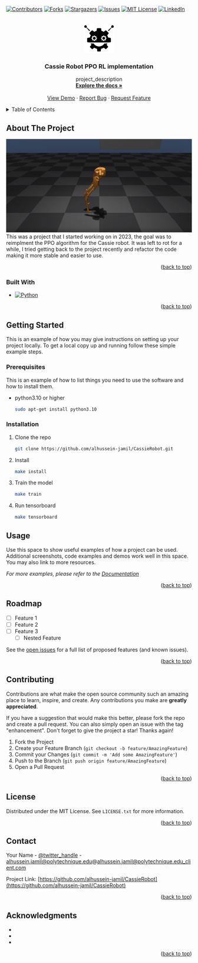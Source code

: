 <!-- Improved compatibility of back to top link: See: https://github.com/othneildrew/Best-README-Template/pull/73 -->
<a name="readme-top"></a>
<!--
*** Thanks for checking out the Best-README-Template. If you have a suggestion
*** that would make this better, please fork the repo and create a pull request
*** or simply open an issue with the tag "enhancement".
*** Don't forget to give the project a star!
*** Thanks again! Now go create something AMAZING! :D
-->



<!-- PROJECT SHIELDS -->
<!--
*** I'm using markdown "reference style" links for readability.
*** Reference links are enclosed in brackets [ ] instead of parentheses ( ).
*** See the bottom of this document for the declaration of the reference variables
*** for contributors-url, forks-url, etc. This is an optional, concise syntax you may use.
*** https://www.markdownguide.org/basic-syntax/#reference-style-links
-->
[![Contributors][contributors-shield]][contributors-url]
[![Forks][forks-shield]][forks-url]
[![Stargazers][stars-shield]][stars-url]
[![Issues][issues-shield]][issues-url]
[![MIT License][license-shield]][license-url]
[![LinkedIn][linkedin-shield]][linkedin-url]



<!-- PROJECT LOGO -->
<br />
<div align="center">
  <a href="https://github.com/alhussein-jamil/CassieRobot">
    <img src="images/logo.png" alt="Logo" width="80" height="80">
  </a>

<h3 align="center">Cassie Robot PPO RL implementation</h3>

  <p align="center">
    project_description
    <br />
    <a href="https://github.com/alhussein-jamil/CassieRobot"><strong>Explore the docs »</strong></a>
    <br />
    <br />
    <a href="https://github.com/alhussein-jamil/CassieRobot">View Demo</a>
    ·
    <a href="https://github.com/alhussein-jamil/CassieRobot/issues/new?labels=bug&template=bug-report---.md">Report Bug</a>
    ·
    <a href="https://github.com/alhussein-jamil/CassieRobot/issues/new?labels=enhancement&template=feature-request---.md">Request Feature</a>
  </p>
</div>



<!-- TABLE OF CONTENTS -->
<details>
  <summary>Table of Contents</summary>
  <ol>
    <li>
      <a href="#about-the-project">About The Project</a>
      <ul>
        <li><a href="#built-with">Built With</a></li>
      </ul>
    </li>
    <li>
      <a href="#getting-started">Getting Started</a>
      <ul>
        <li><a href="#prerequisites">Prerequisites</a></li>
        <li><a href="#installation">Installation</a></li>
      </ul>
    </li>
    <li><a href="#usage">Usage</a></li>
    <li><a href="#roadmap">Roadmap</a></li>
    <li><a href="#contributing">Contributing</a></li>
    <li><a href="#license">License</a></li>
    <li><a href="#contact">Contact</a></li>
    <li><a href="#acknowledgments">Acknowledgments</a></li>
  </ol>
</details>



<!-- ABOUT THE PROJECT -->
## About The Project

[![Product Name Screen Shot][product-screenshot]](images/screenshot.png)
This was a project that I started working on in 2023, the goal was to reimplment the PPO algorithm for the Cassie robot. It was left to rot for a while, I tried getting back to the project recently and refactor the code making it more stable and easier to use.

<p align="right">(<a href="#readme-top">back to top</a>)</p>



### Built With
* [![Python](https://img.shields.io/badge/Python-3776AB?style=for-the-badge&logo=python&logoColor=white)](https://www.python.org/)

<p align="right">(<a href="#readme-top">back to top</a>)</p>



<!-- GETTING STARTED -->
## Getting Started

This is an example of how you may give instructions on setting up your project locally.
To get a local copy up and running follow these simple example steps.

### Prerequisites

This is an example of how to list things you need to use the software and how to install them.
* python3.10 or higher
   ```sh
   sudo apt-get install python3.10
   ```

### Installation

1. Clone the repo
   ```sh
   git clone https://github.com/alhussein-jamil/CassieRobot.git
   ```
2. Install 
   ```sh
   make install
   ```
3. Train the model
   ```sh
   make train
   ```
4. Run tensorboard
   ```sh
   make tensorboard
   ```

<!-- USAGE EXAMPLES -->
## Usage

Use this space to show useful examples of how a project can be used. Additional screenshots, code examples and demos work well in this space. You may also link to more resources.

_For more examples, please refer to the [Documentation](https://example.com)_

<p align="right">(<a href="#readme-top">back to top</a>)</p>



<!-- ROADMAP -->
## Roadmap

- [ ] Feature 1
- [ ] Feature 2
- [ ] Feature 3
    - [ ] Nested Feature

See the [open issues](https://github.com/alhussein-jamil/CassieRobot/issues) for a full list of proposed features (and known issues).

<p align="right">(<a href="#readme-top">back to top</a>)</p>



<!-- CONTRIBUTING -->
## Contributing

Contributions are what make the open source community such an amazing place to learn, inspire, and create. Any contributions you make are **greatly appreciated**.

If you have a suggestion that would make this better, please fork the repo and create a pull request. You can also simply open an issue with the tag "enhancement".
Don't forget to give the project a star! Thanks again!

1. Fork the Project
2. Create your Feature Branch (`git checkout -b feature/AmazingFeature`)
3. Commit your Changes (`git commit -m 'Add some AmazingFeature'`)
4. Push to the Branch (`git push origin feature/AmazingFeature`)
5. Open a Pull Request

<p align="right">(<a href="#readme-top">back to top</a>)</p>



<!-- LICENSE -->
## License

Distributed under the MIT License. See `LICENSE.txt` for more information.

<p align="right">(<a href="#readme-top">back to top</a>)</p>



<!-- CONTACT -->
## Contact

Your Name - [@twitter_handle](https://twitter.com/twitter_handle) - alhussein.jamil@polytechnique.edu@alhussein.jamil@polytechnique.edu_client.com

Project Link: [https://github.com/alhussein-jamil/CassieRobot](https://github.com/alhussein-jamil/CassieRobot)

<p align="right">(<a href="#readme-top">back to top</a>)</p>



<!-- ACKNOWLEDGMENTS -->
## Acknowledgments

* []()
* []()
* []()

<p align="right">(<a href="#readme-top">back to top</a>)</p>



<!-- MARKDOWN LINKS & IMAGES -->
<!-- https://www.markdownguide.org/basic-syntax/#reference-style-links -->
[contributors-shield]: https://img.shields.io/github/contributors/alhussein-jamil/CassieRobot.svg?style=for-the-badge
[contributors-url]: https://github.com/alhussein-jamil/CassieRobot/graphs/contributors
[forks-shield]: https://img.shields.io/github/forks/alhussein-jamil/CassieRobot.svg?style=for-the-badge
[forks-url]: https://github.com/alhussein-jamil/CassieRobot/network/members
[stars-shield]: https://img.shields.io/github/stars/alhussein-jamil/CassieRobot.svg?style=for-the-badge
[stars-url]: https://github.com/alhussein-jamil/CassieRobot/stargazers
[issues-shield]: https://img.shields.io/github/issues/alhussein-jamil/CassieRobot.svg?style=for-the-badge
[issues-url]: https://github.com/alhussein-jamil/CassieRobot/issues
[license-shield]: https://img.shields.io/github/license/alhussein-jamil/CassieRobot.svg?style=for-the-badge
[license-url]: https://github.com/alhussein-jamil/CassieRobot/blob/master/LICENSE.txt
[linkedin-shield]: https://img.shields.io/badge/-LinkedIn-black.svg?style=for-the-badge&logo=linkedin&colorB=555
[linkedin-url]: https://linkedin.com/in/alhussein-jamil
[product-screenshot]: images/screenshot.png
[Next.js]: https://img.shields.io/badge/next.js-000000?style=for-the-badge&logo=nextdotjs&logoColor=white
[Next-url]: https://nextjs.org/
[React.js]: https://img.shields.io/badge/React-20232A?style=for-the-badge&logo=react&logoColor=61DAFB
[React-url]: https://reactjs.org/
[Vue.js]: https://img.shields.io/badge/Vue.js-35495E?style=for-the-badge&logo=vuedotjs&logoColor=4FC08D
[Vue-url]: https://vuejs.org/
[Angular.io]: https://img.shields.io/badge/Angular-DD0031?style=for-the-badge&logo=angular&logoColor=white
[Angular-url]: https://angular.io/
[Svelte.dev]: https://img.shields.io/badge/Svelte-4A4A55?style=for-the-badge&logo=svelte&logoColor=FF3E00
[Svelte-url]: https://svelte.dev/
[Laravel.com]: https://img.shields.io/badge/Laravel-FF2D20?style=for-the-badge&logo=laravel&logoColor=white
[Laravel-url]: https://laravel.com
[Bootstrap.com]: https://img.shields.io/badge/Bootstrap-563D7C?style=for-the-badge&logo=bootstrap&logoColor=white
[Bootstrap-url]: https://getbootstrap.com
[JQuery.com]: https://img.shields.io/badge/jQuery-0769AD?style=for-the-badge&logo=jquery&logoColor=white
[JQuery-url]: https://jquery.com 
